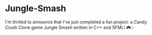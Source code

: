# Jungle-Smash
I'm thrilled to announce that I've just completed a fun project: a Candy Crush Clone game Jungle Smash written in C++ and SFML! 🎮✨
